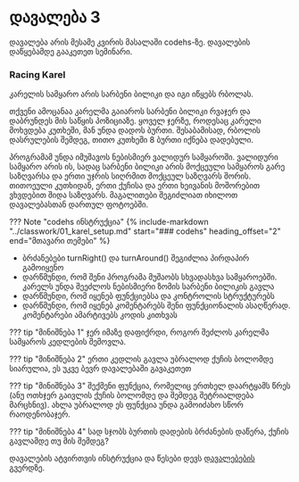 # დავალება 3

დავალება არის მესამე კვირის მასალაში codehs-ზე. დავალების დაწყებამდე გააკეთეთ სემინარი. 

### Racing Karel
კარელის სამყარო არის სარბენი ბილიკი და იგი იწყებს რბოლას.

თქვენი ამოცანაა კარელმა გაიაროს სარბენი ბილიკი რვაჯერ და დაბრუნდეს მის საწყის პოზიციაზე. ყოველ ჯერზე, როდესაც კარელი მოხვდება კუთხეში, მან უნდა დადოს ბურთი. შესაბამისად, რბოლის დასრულების შემდეგ, თითო კუთხეში 8 ბურთი იქნება დადებული.

პროგრამამ უნდა იმუშავოს ნებისმიერ ვალიდურ სამყაროში. ვალიდური სამყარო არის ის, სადაც სარბენი ბილიკი არის მოქცეული სამყაროს გარე საზღვარსა და ერთი უჯრის სიღრმით მოქცეულ საზღვარს შორის. თითოეული კუთხიდან, ერთი ქუჩისა და ერთი ხეივანის მოშორებით ვხვდებით შიდა საზღვარს. მაგალითები შეგიძლიათ იხილოთ დავალებასთან დართულ ფოტოებში. 


??? Note "codehs ინსტრუქცია"
	{%
	include-markdown "../classwork/01_karel_setup.md"
	   start="### codehs"
	   heading_offset="2"
	   end="მთავარი თემები"
	%}
   

- ბრძანებები turnRight() და turnAround() შეგიძლია პირდაპირ გამოიყენო
- დარწმუნდი, რომ შენი პროგრამა მუშაობს სხვადასხვა სამყაროებში. კარელს უნდა შეეძლოს ნებისმიერი ზომის სარბენი ბილიკის გავლა
- დარწმუნდი, რომ იყენებ ფუნქციებსა და კონტროლის სტრუქტურებს
- დარწმუნდი, რომ იყენებ კომენტარებს შენი ფუნქციონალის ასაღწერად. კომენტარები ამარტივებს კოდის კითხვას

??? tip "მინიშნება 1"
	ჯერ იმაზე დაფიქრდი, როგორ შეძლოს კარელმა სამყაროს კედლების შემოვლა.


??? tip "მინიშნება 2"
	ერთი კედლის გავლა უბრალოდ ქუჩის ბოლომდე სიარულია, ეს უკვე ბევრ დავალებაში გავაკეთეთ

??? tip "მინიშნება 3"
	შექმენი ფუნქცია, რომელიც ერთხელ დაარტყამს წრეს (ანუ ოთხჯერ გაივლის ქუჩის ბოლომდე და შემდეგ შეტრიალდება მარცხნივ). ახლა უბრალოდ ეს ფუნქცია უნდა გამოიძახო სწორ რაოდენობაჯერ.


??? tip "მინიშნება 4"
	სად სჯობს ბურთის დადების ბრძანების დაწერა, ქუჩის გავლამდე თუ მის შემდეგ?

დავალების ატვირთვის ინსტრუქცია და წესები დევს [დავალებების][1] გვერდზე.


[1]:	/homework/00_instructions